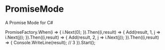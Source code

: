 PromiseMode
===========

A Promise Mode for C#


PromiseFactory.When(i =>
{
    i.Next(0);
}).Then<int>((i,result) =>
{
    Add(result, 1, j => i.Next(j));
}).Then<int>((i,result) =>
{
    Add(result, 2, j => i.Next(j));
}).Then<int>((i,result) =>
{
    Console.WriteLine(result);  // 3
}).Start();
